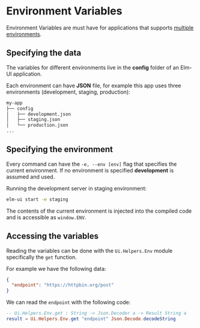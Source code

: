 # Environment Variables
Environment Variables are must have for applications that supports [multiple environments](https://en.wikipedia.org/wiki/Deployment_environment#Development).

## Specifying the data
The variables for different environments live in the **config** folder of an Elm-UI application.

Each environment can have **JSON** file, for example this app uses three environments (development, staging, production):

```bash
my-app
├── config
│   ├── development.json
│   ├── staging.json
│   └── production.json
...
```

## Specifying the environment
Every command can have the `-e, --env [env]` flag that specifies the current environment. If no environment is specified **development** is assumed and used.

Running the development server in staging environment:

```bash
elm-ui start -e staging
```

The contents of the current environment is injected into the compiled code and is accessible as `window.ENV`.

## Accessing the variables
Reading the variables can be done with the `Ui.Helpers.Env` module specifically the
`get` function.

For example we have the following data:
```json
{
  "endpoint": "https://httpbin.org/post"
}
```

We can read the `endpoint` with the following code:
```elm
-- Ui.Helpers.Env.get : String -> Json.Decoder a -> Result String a
result = Ui.Helpers.Env.get "endpoint" Json.Decode.decodeString
```
